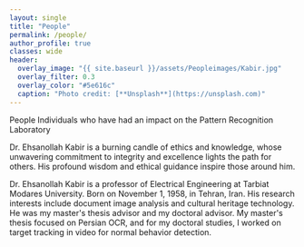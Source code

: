 ```yaml
---
layout: single
title: "People"
permalink: /people/
author_profile: true
classes: wide
header:
  overlay_image: "{{ site.baseurl }}/assets/Peopleimages/Kabir.jpg"
  overlay_filter: 0.3
  overlay_color: "#5e616c"
  caption: "Photo credit: [**Unsplash**](https://unsplash.com)"
---
```


People Individuals who have had an impact on the Pattern Recognition Laboratory

Dr. Ehsanollah Kabir is a burning candle of ethics and knowledge, whose unwavering commitment to integrity and excellence lights the path for others. His profound wisdom and ethical guidance inspire those around him.

Dr. Ehsanollah Kabir is a professor of Electrical Engineering at Tarbiat Modares University. Born on November 1, 1958, in Tehran, Iran. His research interests include document image analysis and cultural heritage technology. He was my master's thesis advisor and my doctoral advisor. My master's thesis focused on Persian OCR, and for my doctoral studies, I worked on target tracking in video for normal behavior detection.

